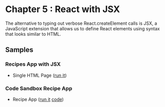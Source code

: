 # Chapter 5 : React with JSX

The alternative to typing out verbose React.createElement calls is JSX, a JavaScript extension that allows
us to define React elements using syntax that looks similar to HTML.

## Samples

### Recipes App with JSX

- Single HTML Page ([run it](https://codesandbox.io/s/focused-dream-3c95d?file=/src/index.js))

### Code Sandbox Recipe App

- Recipe App ([run it](https://3c95d.csb.app/) [code](https://codesandbox.io/s/learning-react-recipe-app-3c95d?file=/src/components/Menu.css:0-536))

